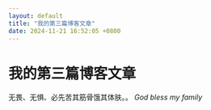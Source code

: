 ```yaml
---
layout: default
title: "我的第三篇博客文章"
date: 2024-11-21 16:52:05 +0800
---
```


# 我的第三篇博客文章

无畏、无惧、必先苦其筋骨饿其体肤。。
*God bless my family*
